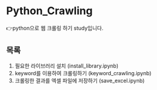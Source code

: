 # Python_Crawling
👉python으로 웹 크롤링 하기 study입니다.

## 목록
1. 필요한 라이브러리 설치 (install_library.ipynb)
2. keyword를 이용하여 크롤링하기 (keyword_crawling.ipynb)
3. 크롤링한 결과를 엑셀 파일에 저장하기 (save_excel.ipynb)
